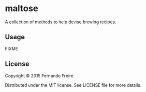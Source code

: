 # maltose

A collection of methods to help devise brewing recipes.

## Usage

FIXME

## License

Copyright © 2015 Fernando Freire

Distributed under the MIT license. See LICENSE file for more details.

